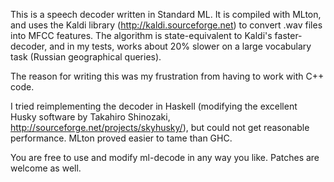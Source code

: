 This is a speech decoder written in Standard ML.
It is compiled with MLton, and uses the Kaldi library (http://kaldi.sourceforge.net) 
to convert .wav files into MFCC features.
The algorithm is state-equivalent to Kaldi's faster-decoder,
and in my tests, works about 20% slower on a large vocabulary task (Russian geographical queries).

The reason for writing this was my frustration from having to work with C++ code.

I tried reimplementing the decoder in Haskell (modifying the excellent Husky software by
Takahiro Shinozaki, http://sourceforge.net/projects/skyhusky/), but could not get reasonable performance. 
MLton proved easier to tame than GHC.

You are free to use and modify ml-decode in any way you like. Patches are welcome as well.